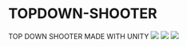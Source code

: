 # TOPDOWN-SHOOTER
TOP DOWN SHOOTER MADE WITH UNITY
<img src="https://user-images.githubusercontent.com/99608089/155844659-30e13ebe-e47c-4d5b-a3a2-ab9f049fe160.png">
<img src="https://user-images.githubusercontent.com/99608089/155844717-45031116-0f88-492f-b918-689f8c065819.png">
<img src="https://user-images.githubusercontent.com/99608089/155844742-132a62d6-c637-4ace-adf1-8dc96d4ee82e.png">
